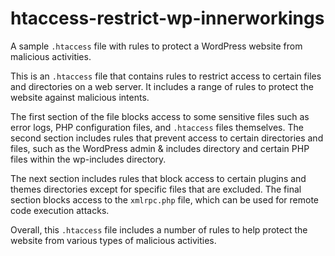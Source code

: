 # htaccess-restrict-wp-innerworkings
A sample `.htaccess` file with rules to protect a WordPress website from malicious activities.

This is an `.htaccess` file that contains rules to restrict access to certain files and directories on a web server. It includes a range of rules to protect the website against malicious intents.

The first section of the file blocks access to some sensitive files such as error logs, PHP configuration files, and `.htaccess` files themselves. The second section includes rules that prevent access to certain directories and files, such as the WordPress admin & includes directory and certain PHP files within the wp-includes directory.

The next section includes rules that block access to certain plugins and themes directories except for specific files that are excluded. The final section blocks access to the `xmlrpc.php` file, which can be used for remote code execution attacks.

Overall, this `.htaccess` file includes a number of rules to help protect the website from various types of malicious activities.




